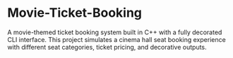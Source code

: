 # Movie-Ticket-Booking
A movie-themed ticket booking system built in C++ with a fully decorated CLI interface. This project simulates a cinema hall seat booking experience with different seat categories, ticket pricing, and decorative outputs.
